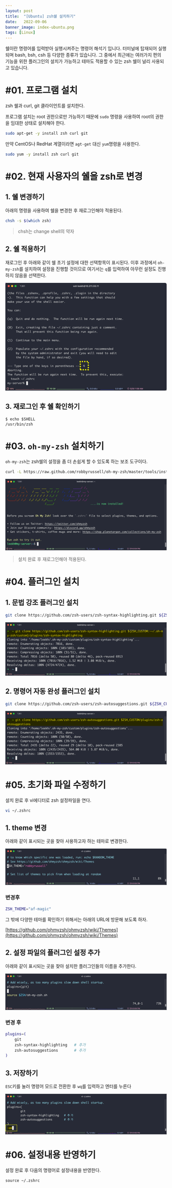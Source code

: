 ```yaml
---
layout: post
title:  "[Ubuntu] zsh쉘 설치하기"
date:   2022-09-06
banner_image: index-ubuntu.png
tags: [Linux]
---
```


쉘이란 명령어를 입력받아 실행시켜주는 명령어 해석기 입니다. 터미널에 탑재되어 실행되며 bash, bsh, csh 등 다양한 종류가 있습니다. 그 중에서 최근에는 여러가지 편의 기능을 위한 플러그인의 설치가 가능하고 테마도 적용할 수 있는 zsh 쉘이 널리 사용되고 있습니다.

<!--more-->

# #01. 프로그램 설치

zsh 쉘과 curl, git 클라이언트를 설치한다.

프로그램 설치는 root 권한으로만 가능하기 때문에 `sudo` 명령을 사용하여 root의 권한을 임대한 상태로 설치해야 한다.

```bash
sudo apt-get -y install zsh curl git
```

만약 CentOS나 RedHat 계열이라면 `agt-get` 대신 `yum`명령을 사용한다.

```bash
sudo yum -y install zsh curl git
```

# #02. 현재 사용자의 쉘을 zsh로 변경

## 1. 쉘 변경하기

아래의 명령을 사용하여 쉘을 변경한 후 재로그인해야 적용된다.

```bash
chsh -s $(which zsh)
```

> chsh는 change shell의 약자

## 2. 쉘 적용하기

재로그인 후 아래와 같이 쉘 초기 설정에 대한 선택항목이 표시된다. 이후 과정에서 `oh-my-zsh`를 설치하여 설정을 진행할 것이므로 여기서는 `q`를 입력하여 아무런 설정도 진행하지 않음을 선택한다.

![plugin1](/images/posts/2022/0905/first.png)

## 3. 재로그인 후 쉘 확인하기

```
$ echo $SHELL
/usr/bin/zsh
```

# #03. `oh-my-zsh` 설치하기

`oh-my-zsh`는 zsh쉘의 설정을 좀 더 손쉽게 할 수 있도록 하는 보조 도구이다.

```bash
curl -L https://raw.github.com/robbyrussell/oh-my-zsh/master/tools/install.sh | sh
```

![oh-my-zsh 설치 완료시 화면](/images/posts/2022/0905/oh-my-zsh.png)

> 설치 완료 후 재로그인해야 적용된다.

# #04. 플러그인 설치

## 1. 문법 강조 플러그인 설치

```bash
git clone https://github.com/zsh-users/zsh-syntax-highlighting.git ${ZSH_CUSTOM:-~/.oh-my-zsh/custom}/plugins/zsh-syntax-highlighting
```

![plugin1](/images/posts/2022/0905/plugin1.png)

## 2. 명령어 자동 완성 플러그인 설치

```bash
git clone https://github.com/zsh-users/zsh-autosuggestions.git ${ZSH_CUSTOM:-~/.oh-my-zsh/custom}/plugins/zsh-autosuggestions
```

![plugin2](/images/posts/2022/0905/plugin2.png)


# #05. 초기화 파일 수정하기

설치 완료 후 vi에디터로 zsh 설정파일을 연다.

```bash
vi ~/.zshrc
```

## 1. theme 변경

아래와 같이 표시되는 곳을 찾아 사용하고자 하는 테마로 변경한다.

![theme](/images/posts/2022/0905/theme.png)

### 변경후

```bash
ZSH_THEME="af-magic"
```

그 밖에 다양한 테마를 확인하기 위해서는 아래의 URL에 방문해 보도록 하자.

[https://github.com/ohmyzsh/ohmyzsh/wiki/Themes](https://github.com/ohmyzsh/ohmyzsh/wiki/Themes)

## 2. 설정 파일의 플러그인 설정 추가

아래와 같이 표시되는 곳을 찾아 설치한 플러그인들의 이름을 추가한다.

![plugin](/images/posts/2022/0905/plugin.png)

### 변경 후

```bash
plugins=(  
	git  
	zsh-syntax-highlighting   # 추가  
	zsh-autosuggestions       # 추가
)
```

## 3. 저장하기

`ESC`키를 눌러 명령어 모드로 전환한 후 `wq`를 입력하고 엔터를 누른다

![save](/images/posts/2022/0905/save.png)

# #06. 설정내용 반영하기

설정 완료 후 다음의 명령어로 설정내용을 반영한다.

```
source ~/.zshrc
```